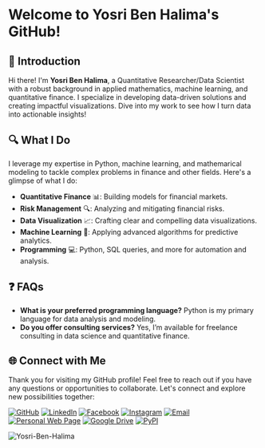 # Welcome to Yosri Ben Halima's GitHub!

## 👋 Introduction

Hi there! I'm **Yosri Ben Halima**, a Quantitative Researcher/Data Scientist with a robust background in applied mathematics, machine learning, and quantitative finance. I specialize in developing data-driven solutions and creating impactful visualizations. Dive into my work to see how I turn data into actionable insights!

## 🔍 What I Do

I leverage my expertise in Python, machine learning, and mathemarical modeling to tackle complex problems in finance and other fields. Here's a glimpse of what I do:

- **Quantitative Finance** 📊: Building models for financial markets.
- **Risk Management** 🔍: Analyzing and mitigating financial risks.
- **Data Visualization** 📈: Crafting clear and compelling data visualizations.
- **Machine Learning** 🤖: Applying advanced algorithms for predictive analytics.
- **Programming** 💻: Python, SQL queries, and more for automation and analysis.

## ❓ FAQs

- **What is your preferred programming language?** Python is my primary language for data analysis and modeling.
- **Do you offer consulting services?** Yes, I’m available for freelance consulting in data science and quantitative finance.

<!-- [![Anurag's GitHub stats](https://github-readme-stats.vercel.app/api?username=Yosri-Ben-Halima&show_icons=true&theme=tokyonight)](https://github.com/anuraghazra/github-readme-stats)
![](http://github-profile-summary-cards.vercel.app/api/cards/profile-details?username=Yosri-Ben-Halima&theme=tokyonight) --> 

## 🌐 Connect with Me

Thank you for visiting my GitHub profile! Feel free to reach out if you have any questions or opportunities to collaborate. Let's connect and explore new possibilities together:

[![GitHub](https://img.shields.io/badge/GitHub-Yosri--Ben--Halima-black?logo=github)](https://github.com/Yosri-Ben-Halima)
[![LinkedIn](https://img.shields.io/badge/LinkedIn-Yosri%20Ben%20Halima-blue?logo=linkedin)](https://www.linkedin.com/in/yosri-ben-halima-3553a9221/)
[![Facebook](https://img.shields.io/badge/Facebook-@Yosry%20Ben%20Hlima-navy?logo=facebook)](https://www.facebook.com/NottherealYxsry)
[![Instagram](https://img.shields.io/badge/Instagram-@yosrybh-orange?logo=instagram)](https://www.instagram.com/yosrybh/)
[![Email](https://img.shields.io/badge/Email-yosri.benhalima@ept.ucar.tn-white?logo=gmail)](mailto:yosri.benhalima@ept.ucar.tn)
[![Personal Web Page](https://img.shields.io/badge/Personal%20Web%20Page-Visit%20Now-green?logo=googlechrome)](https://personal-web-page-yosribenhlima.streamlit.app/)
[![Google Drive](https://img.shields.io/badge/My%20Resume-Click%20Here-red?logo=googledrive&logoColor=white)](https://drive.google.com/file/d/18xB1tlZUBWz5URSli_9kewEFZwZPz235/view?usp=sharing)
[![PyPI](https://img.shields.io/badge/PyPI-yosri--ben--halima-pink?logo=pypi)](https://pypi.org/user/yosri-ben-halima/)

<p align="left"> <img src="https://komarev.com/ghpvc/?username=Yosri-Ben-Halima&label=Profile%20views&color=0e75b6&style=flat" alt="Yosri-Ben-Halima" /> </p>
